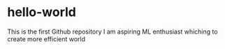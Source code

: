 # hello-world
This is the first Github repository
I am aspiring ML enthusiast whiching to create more efficient world
